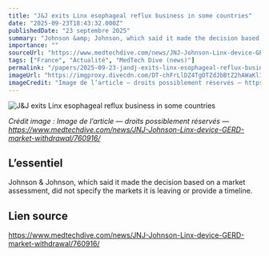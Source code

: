 ```yaml
---
title: "J&J exits Linx esophageal reflux business in some countries"
date: "2025-09-23T18:43:32.000Z"
publishedDate: "23 septembre 2025"
summary: "Johnson &amp; Johnson, which said it made the decision based on a market assessment, did not specify the markets it is leaving or provide a timeline."
importance: ""
sourceUrl: "https://www.medtechdive.com/news/JNJ-Johnson-Linx-device-GERD-market-withdrawal/760916/"
tags: ["France", "Actualité", "MedTech Dive (news)"]
permalink: "/papers/2025-09-23-jandj-exits-linx-esophageal-reflux-business-in-some-countries"
imageUrl: "https://imgproxy.divecdn.com/DT-chFrLlDZ4TgOTZdJbBtZ2hAWaKlI1mtZ7Ese0Ro0/g:ce/rs:fit:770:435/Z3M6Ly9kaXZlc2l0ZS1zdG9yYWdlL2RpdmVpbWFnZS9MSU5YLUhlcm8uanBn.webp"
imageCredit: "Image de l’article — droits possiblement réservés — https://www.medtechdive.com/news/JNJ-Johnson-Linx-device-GERD-market-withdrawal/760916/"
---
```


![J&J exits Linx esophageal reflux business in some countries](https://imgproxy.divecdn.com/DT-chFrLlDZ4TgOTZdJbBtZ2hAWaKlI1mtZ7Ese0Ro0/g:ce/rs:fit:770:435/Z3M6Ly9kaXZlc2l0ZS1zdG9yYWdlL2RpdmVpbWFnZS9MSU5YLUhlcm8uanBn.webp)

*Crédit image : Image de l’article — droits possiblement réservés — https://www.medtechdive.com/news/JNJ-Johnson-Linx-device-GERD-market-withdrawal/760916/*

## L’essentiel

Johnson &amp; Johnson, which said it made the decision based on a market assessment, did not specify the markets it is leaving or provide a timeline.

## Lien source

https://www.medtechdive.com/news/JNJ-Johnson-Linx-device-GERD-market-withdrawal/760916/
